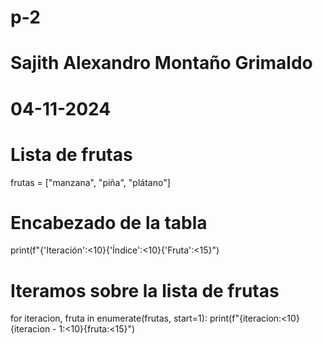 # p-2
# Sajith Alexandro Montaño Grimaldo
# 04-11-2024

# Lista de frutas
frutas = ["manzana", "piña", "plátano"]

# Encabezado de la tabla
print(f"{'Iteración':<10}{'Índice':<10}{'Fruta':<15}")

# Iteramos sobre la lista de frutas
for iteracion, fruta in enumerate(frutas, start=1):
    print(f"{iteracion:<10}{iteracion - 1:<10}{fruta:<15}")

